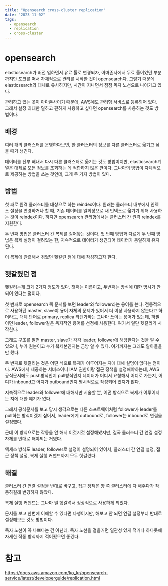 ```yaml
---
title: "Opensearch cross-cluster replication"
date: "2023-11-02"
tags:
  - opensearch
  - replication
  - cross-cluster
---
```


# opensearch

elasticsearch가 버전 업하면서 유료 툴로 변경되자,
아마존사에서 무료 툴이었던 부분까지만 포크를 떠서 자체적으로 관리를 시작한 것이 opensearch다.
그렇기 때문에 elasticsearch와 대체로 유사하지만,
시간이 지나면서 점점 독자 노선으로 나아가고 있다.

관리하고 있는 곳이 아마존사이기 때문에,
AWS에도 관리형 서비스로 등록되어 있다.
그래서 설정 최대한 덜하고 편하게 사용하고 싶다면 opensearch를 사용하는 것도 방법이다.

## 배경

여러 개의 클러스터를 운영하다보면,
한 클러스터의 정보를 다른 클러스터로 옮기고 싶을 때가 생긴다.

데이터를 전부 빼내서 다시 다른 클러스터로 옮기는 것도 방법이지만,
elasticsearch계열은 대체로 모든 정보를 조회하는 데 적합하지 않은 편이다.
그나마의 방법이 자체적으로 제공하는 방법을 쓰는 것인데,
크게 두 가지 방법이 있다.

## 방법

첫 째로 원격 클러스터를 대상으로 하는 reindex이다.
원래는 클러스터 내부에서 인덱스 설정을 변경하거나 할 때,
기존 데이터를 일회성으로 새 인덱스로 옮기기 위해 사용하는 것이 reindex이다.
하지만 opensearch 관리형에서는 클러스터 간 원격 reindex를 지원한다.

두 번째 방법은 클러스터 간 복제를 걸어놓는 것이다.
첫 번째 방법과 다르게 두 번째 방법은 복제 설정이 걸려있는 한,
지속적으로 데이터가 생긴되어 데이터가 동일하게 유지된다.

이 복제에 관련해서 겪었던 헷갈린 점에 대해 작성하고자 한다.

## 헷갈렸던 점

헷갈리는게 크게 2가지 정도가 있다.
첫째는 이름이고, 두번째는 방식에 대한 명시가 안 되어 있다는 점이다.

첫 번째로 opensearch 쪽 문서를 보면 leader와 follower라는 용어를 쓴다.
전통적으로 사용하던 master, slave야 용어 자체의 문제가 있어서 더 이상 사용하지 않는다고 하더라도,
대체 단어로 primary, replica 라던가하는 그나마 쓰이는 용어가 있는데,
하필이면 leader, follower같은 독자적인 용어를 선정해 사용한다.
여기서 일단 헷갈리기 시작한다.

그래도 구조를 알면 master, slave가 각각 leader, follower에 해당한다는 것을 알 수 있으니,
누가 원본이고 누가 복제본인지는 금방 알 수 있다.
여기까지는 그래도 알아들을만 했다.

두 번째로 헷갈리는 것은 어떤 식으로 복제가 이루어지는 지에 대해 설명이 없다는 점이다.
AWS에서 제공하는 서비스이니 IAM 권한이랑 접근 정책을 설정해야하는데,
AWS 공식문서에도 push방식인지 pull방식인지 데이터가 어디서 요청해서 어디로 가는지,
어디가 inbound고 어디가 outbound인지 명시적으로 작성되어 있지가 않다.

지속적으로 leader와 follower에 대해서만 서술할 뿐,
어떤 방식으로 복제가 이루어지는 지에 대한 얘기가 없다.

그래서 공식문서를 보고 당시 생각으로는 다른 소프트웨어처럼
follower가 leader를 pull하는 방식이겠지 싶어서,
leader에게 outbound로, follower는 inbound로 연결을 설정했다.

근데 이 방식으로는 작동을 안 해서 이것저것 설정해봤지만,
결국 클러스터 간 연결 설정 자체를 반대로 해야되는 거였다.

액세스 방식도 leader, follower로 설정이 설명되어 있어서,
클러스터 간 연결 설정, 접근 정책 설정, 복제 실행 커맨드까지 모두 헷갈렸다.

## 해결

클러스터 간 연결 설정을 반대로 바꾸고,
접근 정책은 양 쪽 클러스터에 다 해주다가 작동하길래 변경하지 않았다.

복제 실행 커맨드는 그나마 덜 헷갈려서 정상적으로 사용하게 되었다.

문서를 보고 한번에 이해할 수 있다면 다행이지만,
해보고 안 되면 연결 설정부터 반대로 설정해보는 것도 방법이다.

독자 노선이 꼭 나쁘다는 건 아닌데,
독자 노선을 걸을거면 일관성 있게 적거나 하다못해 자세한 작동 방식까지 적어줬으면 좋겠다.

# 참고

https://docs.aws.amazon.com/ko_kr/opensearch-service/latest/developerguide/replication.html
